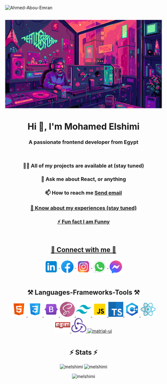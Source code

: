 <p align="left"> <img src="https://komarev.com/ghpvc/?username=melshimi&label=Profile%20views&color=0e75b6&style=flat" alt="Ahmed-Abou-Emran" /> </p>

<img src="https://github.com/mElshimi/melshimi/blob/main/img/header.gif?raw=true" alt="">
<img alt="Coder GIF" src="https://github.com/mElshimi/melshimi/blob/main/img/bg.gif?raw=true" />
<h1 align="center">Hi 👋, I'm Mohamed Elshimi</h1>
<h3 align="center">A passionate frontend developer from Egypt</h3>
<br>
<div align="center">
   <h3>👨‍💻 All of my projects are available at (stay tuned)</h3>
   <h3>💬 Ask me about React, or anything </h3>
   <h3>📫 How to reach me <a href="mailto:mohamed.elshemy90@gmail.com">Send email</h3>
   <h3>📄 Know about my experiences (stay tuned)</h3>
   <h3>⚡ Fun fact I am Funny</h3>
</div>
<br>
<div align="center">
<h2 >💬  Connect with me 💬</h2>
   <a href="https://linkedin.com/in/melshimi90" target="blank">
     <img align="center" src="https://github.com/mElshimi/melshimi/blob/main/img/icons8-linkedin-48.png?raw=true" alt="linkedin-acc" />
   </a>
   <a href="https://fb.com/melshimi90" target="blank">
     <img align="center" src="https://github.com/mElshimi/melshimi/blob/main/img/icons8-facebook-48.png?raw=true" alt="facebook-acc"/>
   </a>
   <a href="https://instagram.com/melshimi90" target="blank">
     <img align="center" src="https://github.com/mElshimi/melshimi/blob/main/img/icons8-instagram-48.png?raw=true" alt="instagram-acc" />
   </a>
   <a href="https://wa.me/+201123699255" target="blank">
     <img align="center" src="https://github.com/mElshimi/melshimi/blob/main/img/icons8-whatsapp-48.png?raw=true" alt="whatsApp-chat" />
   </a>
   <a href="https://m.me/mElshimi90" target="blank">
     <img align="center" src="https://github.com/mElshimi/melshimi/blob/main/img/icons8-messenger-48.png?raw=true" alt="messenger-chat" />
   </a>
</div>
<br>
<div align="center">
    <h2>⚒️ Languages-Frameworks-Tools ⚒️</h2>
    <a href="https://www.w3schools.com/html/default.asp" target="_blank" rel="noreferrer"> 
      <img src="https://github.com/mElshimi/melshimi/blob/main/img/icons8-html-48.png?raw=true" alt="html" />
    </a> 
    <a href="https://www.w3schools.com/css/default.asp" target="_blank" rel="noreferrer"> 
     <img src="https://github.com/mElshimi/melshimi/blob/main/img/icons8-css-48.png?raw=true" alt="css" /> 
    </a> 
    <a href="https://getbootstrap.com/" target="_blank" rel="noreferrer"> 
     <img src="https://github.com/mElshimi/melshimi/blob/main/img/icons8-bootstrap-48.png?raw=true" alt="bootstrap" /> 
    </a>
    <a href="https://sass-lang.com/" target="_blank" rel="noreferrer"> 
     <img src="https://github.com/mElshimi/melshimi/blob/main/img/icons8-sass-48.png?raw=true" alt="sass" />
    </a>
    <a href="https://tailwindcss.com//" target="_blank" rel="noreferrer"> 
     <img src="https://github.com/mElshimi/melshimi/blob/main/img/icons8-tailwind-48.png?raw=true" alt="tailwind" />
    </a> 
    <a href="https://developer.mozilla.org/en-US/docs/Web/JavaScript" target="_blank" rel="noreferrer"> 
     <img src="https://github.com/mElshimi/melshimi/blob/main/img/icons8-javascript-48.png?raw=true" alt="javascript" width="48" height="48" />
    </a> 
    <a href="https://www.typescriptlang.org/" target="_blank" rel="noreferrer"> 
     <img src="https://github.com/mElshimi/melshimi/blob/main/img/icons8-typescript-48.png?raw=true" alt="typescript"/>
    </a>
    <a href="https://www.w3schools.com/cpp/default.asp" target="_blank" rel="noreferrer"> 
     <img src="https://github.com/mElshimi/melshimi/blob/main/img/icons8-c++-48.png?raw=true" alt="c++" />
    </a>
    <a href="https://react.dev/" target="_blank" rel="noreferrer"> 
     <img src="https://github.com/mElshimi/melshimi/blob/main/img/icons8-react-48.png?raw=true" alt="react" />
    </a>
    <a href="https://www.npmjs.com/" target="_blank" rel="noreferrer"> 
     <img src="https://github.com/mElshimi/melshimi/blob/main/img/icons8-npm-48.png?raw=true" alt="npm" />
    </a>
    <a href="https://redux.js.org/" target="_blank" rel="noreferrer"> 
     <img src="https://github.com/mElshimi/melshimi/blob/main/img/icons8-redux-48.png?raw=true" alt="redux" />
    </a>
    <a href="https://mui.com/material-ui/getting-started/" target="_blank" rel="noreferrer"> 
     <img src="https://github.com/mElshimi/melshimi/blob/main/img/icons8-matrial-48.png?raw=true" alt="matrial-ui" width="48" height="48"/>
    </a>
</div>
<br>
<div align=center>
   <h2 >⚡ Stats ⚡</h2>
   <img width=390 src="https://github-readme-stats.vercel.app/api?username=melshimi&show_icons=true&locale=en&layout=compact&theme=tokyonight" alt="melshimi" />
   <img width=390 src="https://github-readme-streak-stats.herokuapp.com/?user=melshimi&&layout=compact&theme=tokyonight" alt="melshimi" /></p>
   <img width=325 src="https://github-readme-stats.vercel.app/api/top-langs?username=melshimi&show_icons=true&locale=en&layout=compact&theme=tokyonight" alt="melshimi" />
</div>
